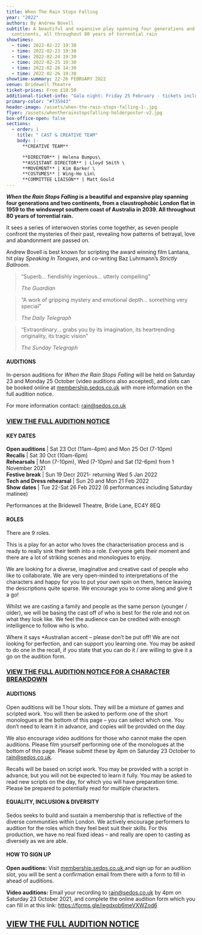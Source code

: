 ```yaml
---
title: When The Rain Stops Falling
year: "2022"
authors: By Andrew Bovell
subtitle: A beautiful and expansive play spanning four generations and two
  continents, all throughout 80 years of torrential rain
showtimes:
  - time: 2022-02-22 19:30
  - time: 2022-02-23 19:30
  - time: 2022-02-24 19:30
  - time: 2022-02-25 19:30
  - time: 2022-02-26 14:30
  - time: 2022-02-26 19:30
showtime-summary: 22-26 FEBRUARY 2022
venue: Bridewell Theatre
ticket-prices: From £10.50
additional-ticket-info: "Gala night: Friday 25 February - tickets include a drink and programme"
primary-color: "#735943"
header-image: /assets/when-the-rain-stops-falling-1-.jpg
flyer: /assets/whentherainstopsfalling-holderposter-v2.jpg
box-office-open: false
sections:
  - order: 1
    title: " CAST & CREATIVE TEAM"
    body: |-
      **CREATIVE TEAM**

      **DIRECTOR** | Helena Bumpus\
      **ASSISTANT DIRECTOR** | Lloyd Smith \
      **MOVEMENT** | Kim Barker \
      **COSTUMES** | Wing-Ho Lin\
      **COMMITTEE LIAISON** | Matt Gould
---
```

***When the Rain Stops Falling* is a beautiful and expansive play spanning four generations and two continents, from a claustrophobic London flat in 1959 to the windswept southern coast of Australia in 2039. All throughout 80 years of torrential rain.** 

It sees a series of interwoven stories come together, as seven people confront the mysteries of their past, revealing how patterns of betrayal, love and abandonment are passed on.

Andrew Bovell is best known for scripting the award winning film Lantana, hit play *Speaking In Tongues*, and co-writing Baz Luhrmann’s *Strictly Ballroom*.

>“Superb... fiendishly ingenious... utterly compelling”
><footer><cite>The Guardian</cite></footer>

>“A work of gripping mystery and emotional depth... something very special”
><footer><cite>The Daily Telegraph</cite></footer>

>“Extraordinary... grabs you by its imagination, its heartrending originality, its tragic vision”
><footer><cite>The Sunday Telegraph</cite></footer>

#### **AUDITIONS**

In-person auditions for *When the Rain Stops Falling* will be held on Saturday 23 and Monday 25 October (video auditions also accepted), and slots can be booked online at [membership.sedos.co.uk](https://membership.sedos.co.uk/) with more information on the full audition notice. 

For more information contact: [rain@sedos.co.uk ](mailto:rain@sedos.co.uk)

### [VIEW THE FULL AUDITION NOTICE](https://docs.google.com/document/d/1yojh6TaR8lNuwBGkfoBzYNN3v8dYQearRDChD3Uh7ec/edit?usp=sharing)

#### **KEY DATES**

**Open auditions** | Sat 23 Oct (11am-4pm) and Mon 25 Oct (7-10pm)\
**Recalls** | Sat 30 Oct (10am-6pm)\
**Rehearsals** | Mon (7-10pm), Wed (7-10pm) and Sat (12-6pm) from 1 November 2021 \
**Festive break** | Sun 19 Decr 2021- returning Wed 5 Jan 2022\
**Tech and Dress rehearsal** | Sun 20 and Mon 21 Feb 2022\
**Show dates** | Tue 22-Sat 26 Feb 2022 (6 performances including Saturday matinee)

Performances at the Bridewell Theatre, Bride Lane, EC4Y 8EQ

#### **ROLES**

There are 9 roles. 

This is a play for an actor who loves the characterisation process and is ready to really sink their teeth into a role. Everyone gets their moment and there are a lot of striking scenes and monologues to enjoy.

 We are looking for a diverse, imaginative and creative cast of people who like to collaborate. We are very open-minded to interpretations of the characters and happy for you to put your own spin on them, hence leaving the descriptions quite sparse. We encourage you to come along and give it a go!

Whilst we are casting a family and people as the same person (younger / older), we will be basing the cast off of who is best for the role and not on what they look like. We feel the audience can be credited with enough intelligence to follow who is who. 

Where it says *Australian accent – please don’t be put off! We are not looking for perfection, and can support you learning one. You may be asked to do one in the recall, if you state that you can do it / are willing to give it a go on the audition form.

### [VIEW THE FULL AUDITION NOTICE FOR A CHARACTER BREAKDOWN](https://docs.google.com/document/d/1yojh6TaR8lNuwBGkfoBzYNN3v8dYQearRDChD3Uh7ec/edit?usp=sharing)

#### **AUDITIONS**

Open auditions will be 1 hour slots. They will be a mixture of games and scripted work. You will then be asked to perform one of the short monologues at the bottom of this page – you can select which one. You don’t need to learn it in advance, and copies will be provided on the day.

We also encourage video auditions for those who cannot make the open auditions. Please film yourself performing one of the monologues at the bottom of this page. Please submit these by 4pm on Saturday 23 October to rain@sedos.co.uk.

Recalls will be based on script work. You may be provided with a script in advance, but you will not be expected to learn it fully. You may be asked to read new scripts on the day, for which you will have preparation time. Please be prepared to potentially read for multiple characters.

#### **EQUALITY, INCLUSION & DIVERSITY**

Sedos seeks to build and sustain a membership that is reflective of the diverse communities within London. We actively encourage performers to audition for the roles which they feel best suit their skills. For this production, we have no real fixed ideas – and really are open to casting as diversely as we are able. 

#### **HOW TO SIGN UP**

**Open auditions:** 
Visit [membership.sedos.co.uk ](https://membership.sedos.co.uk/)and sign up for an audition slot, you will be sent a confirmation email from there with a form to fill in ahead of auditions. 

**Video auditions:**
Email your recording to rain@sedos.co.uk by 4pm on Saturday 23 October 2021, and complete the online audition form which you can fill in at this link: <https://forms.gle/iegdxob6meVXWZod6>

## [VIEW THE FULL AUDITION NOTICE](https://docs.google.com/document/d/1yojh6TaR8lNuwBGkfoBzYNN3v8dYQearRDChD3Uh7ec/edit?usp=sharing)